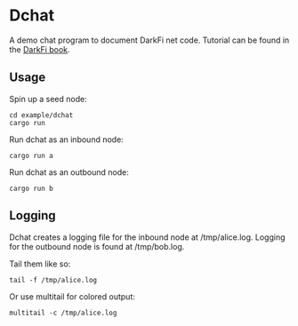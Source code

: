 # Dchat

A demo chat program to document DarkFi net
code. Tutorial can be found in the [DarkFi
book](https://darkrenaissance.github.io/darkfi/learn/dchat/dchat.html).

## Usage

Spin up a seed node:

```shell
cd example/dchat
cargo run
```

Run dchat as an inbound node:

```shell
cargo run a
```

Run dchat as an outbound node:

```shell
cargo run b
```

## Logging

Dchat creates a logging file for the inbound node at /tmp/alice.log.
Logging for the outbound node is found at /tmp/bob.log.

Tail them like so:

```shell
tail -f /tmp/alice.log
```

Or use multitail for colored output:

```shell
multitail -c /tmp/alice.log
```


